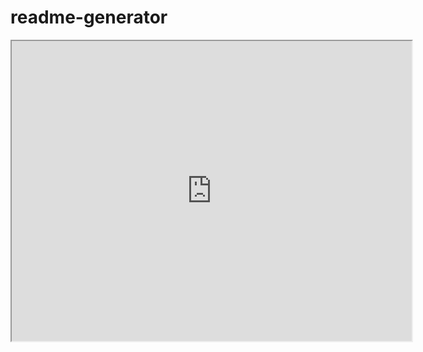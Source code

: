 # readme-generator


<iframe src="https://drive.google.com/file/d/1AZGiTXSKyaC1_UaghSKZdb2EALlyZ-Uc/preview" width="640" height="480"></iframe>
